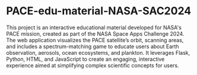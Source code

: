 # PACE-edu-material-NASA-SAC2024
This project is an interactive educational material developed for NASA's PACE mission, created as part of the NASA Space Apps Challenge 2024. The web application visualizes the PACE satellite’s orbit, scanning areas, and includes a spectrum-matching game to educate users about Earth observation, aerosols, ocean ecosystems, and plankton. It leverages Flask, Python, HTML, and JavaScript to create an engaging, interactive experience aimed at simplifying complex scientific concepts for users.
